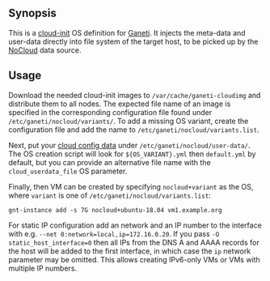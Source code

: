## Synopsis

This is a [cloud-init][] OS definition for [Ganeti][].  It injects the
meta-data and user-data directly into file system of the target host, to be
picked up by the [NoCloud][] data source.

## Usage

Download the needed cloud-init images to `/var/cache/ganeti-cloudimg` and
distribute them to all nodes.  The expected file name of an image is
specified in the corresponding configuration file found under
`/etc/ganeti/nocloud/variants/`.  To add a missing OS variant, create the
configuration file and add the name to `/etc/ganeti/nocloud/variants.list`.

Next, put your [cloud config data][cloud-config] under
`/etc/ganeti/nocloud/user-data/`.  The OS creation script will look for
`${OS_VARIANT}.yml` then `default.yml` by default, but you can provide an
alternative file name with the `cloud_userdata_file` OS parameter.

Finally, then VM can be created by specifying `nocloud+variant` as the OS,
where `variant` is one of `/etc/ganeti/nocloud/variants.list`:

    gnt-instance add -s 7G nocloud+ubuntu-18.04 vm1.example.org

For static IP configuration add an network and an IP number to the interface
with e.g. `--net 0:network=local,ip=172.16.0.20`.  If you pass `-O
static_host_interface=0` then all IPs from the DNS A and AAAA records for
the host will be added to the first interface, in which case the `ip`
network parameter may be omitted.  This allows creating IPv6-only VMs or VMs
with multiple IP numbers.


[Ganeti]: http://www.ganeti.org/
[cloud-init]: https://cloudinit.readthedocs.io/en/latest/
[NoCloud]: https://cloudinit.readthedocs.io/en/latest/topics/datasources/nocloud.html
[cloud-config]: https://cloudinit.readthedocs.io/en/latest/topics/format.html#cloud-config-data
